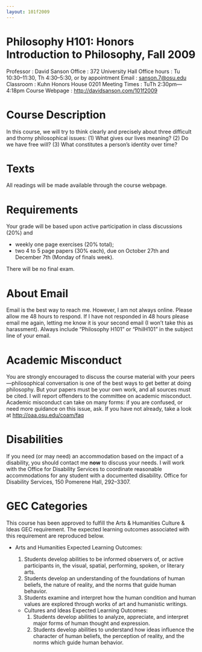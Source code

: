 ```yaml
--- 
layout: 101f2009 
---
```


# Philosophy H101: Honors Introduction to Philosophy, Fall 2009

Professor
:    David Sanson
Office
:    372 University Hall
Office hours
:    Tu 10:30–11:30, Th 4:30–5:30, or by appointment
Email
:    sanson.7@osu.edu
Classroom
:    Kuhn Honors House 0201
Meeting Times
:    TuTh 2:30pm—4:18pm
Course Webpage
:    <http://davidsanson.com/101f2009>

# Course Description

In this course, we will try to think clearly and precisely about three
difficult and thorny philosophical issues: (1) What gives our lives
meaning? (2) Do we have free will? (3) What constitutes a person’s
identity over time?

# Texts

All readings will be made available through the course webpage.

# Requirements

Your grade will be based upon active participation in class discussions
(20%) and

-   weekly one page exercises (20% total);
-   two 4 to 5 page papers (30% each), due on October 27th and December
    7th (Monday of finals week).

There will be no final exam.

# About Email

Email is the best way to reach me. However, I am not always online.
Please allow me 48 hours to respond. If I have not responded in 48 hours
please email me again, letting me know it is your second email (I won’t
take this as harassment). Always include “Philosophy H101” or “PhilH101”
in the subject line of your email.

# Academic Misconduct

You are strongly encouraged to discuss the course material with your
peers—philosophical conversation is one of the best ways to get better
at doing philosophy. But your papers must be your own work, and all
sources must be cited. I will report offenders to the committee on
academic misconduct. Academic misconduct can take on many forms: if you
are confused, or need more guidance on this issue, ask. If you have not
already, take a look at <http://oaa.osu.edu/coam/faq>

# Disabilities

If you need (or may need) an accommodation based on the impact of a
disability, you should contact me **now** to discuss your needs. I will
work with the Office for Disability Services to coordinate reasonable
accommodations for any student with a documented disability. Office for
Disability Services, 150 Pomerene Hall, 292–3307.

# GEC Categories

This course has been approved to fulfill the Arts & Humanities Culture &
Ideas GEC requirement. The expected learning outcomes associated with
this requirement are reproduced below.

-   Arts and Humanities Expected Learning Outcomes:
    1.  Students develop abilities to be informed observers of, or
        active participants in, the visual, spatial, performing, spoken,
        or literary arts.
    2.  Students develop an understanding of the foundations of human
        beliefs, the nature of reality, and the norms that guide human
        behavior.
    3.  Students examine and interpret how the human condition and human
        values are explored through works of art and humanistic
        writings.

    -   Cultures and Ideas Expected Learning Outcomes:
        1.  Students develop abilities to analyze, appreciate, and
            interpret major forms of human thought and expression.
        2.  Students develop abilities to understand how ideas influence
            the character of human beliefs, the perception of reality,
            and the norms which guide human behavior.


